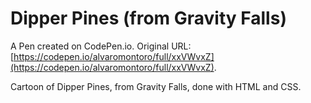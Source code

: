 # Dipper Pines (from Gravity Falls)

A Pen created on CodePen.io. Original URL: [https://codepen.io/alvaromontoro/full/xxVWvxZ](https://codepen.io/alvaromontoro/full/xxVWvxZ).

Cartoon of Dipper Pines, from Gravity Falls, done with HTML and CSS.
